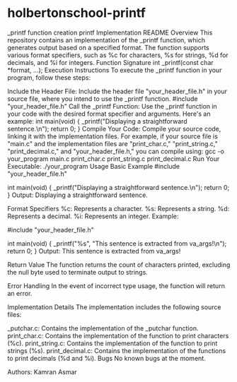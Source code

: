 # holbertonschool-printf
_printf function creation
printf  Implementation README Overview This repository contains an implementation of the _printf function, which generates output based on a specified format. The function supports various format specifiers, such as %c for characters, %s for strings, %d for decimals, and %i for integers. Function Signature int _printf(const char *format, ...); Execution Instructions To execute the _printf function in your program, follow these steps:


Include the Header File: Include the header file "your_header_file.h" in your source file, where you intend to use the _printf function. #include "your_header_file.h" Call the _printf Function: Use the _printf function in your code with the desired format specifier and arguments. Here's an example: int main(void) { _printf("Displaying a straightforward sentence.\n"); return 0; } Compile Your Code: Compile your source code, linking it with the implementation files. For example, if your source file is "main.c" and the implementation files are "print_char.c," "print_string.c," "print_decimal.c," and "your_header_file.h," you can compile using: gcc -o your_program main.c print_char.c print_string.c print_decimal.c Run Your Executable: ./your_program Usage Basic Example #include "your_header_file.h"

int main(void) { _printf("Displaying a straightforward sentence.\n"); return 0; } Output: Displaying a straightforward sentence.

Format Specifiers %c: Represents a character. %s: Represents a string. %d: Represents a decimal. %i: Represents an integer. Example:

#include "your_header_file.h"

int  main(void) { _printf("%s", "This sentence is extracted from va_args!\n"); return 0; } Output: This sentence is extracted from va_args!

Return Value The function returns the count of characters printed, excluding the null byte used to terminate output to strings.

Error Handling In the event of incorrect type usage, the function will return an error.

Implementation Details The implementation includes the following source files:

_putchar.c:  Contains the implementation of the _putchar function. print_char.c: Contains the implementation of the function to print characters (%c). print_string.c: Contains the implementation of the function to print strings (%s). print_decimal.c: Contains the implementation of the functions to print decimals (%d and %i). Bugs No known bugs at the moment.


Authors: Kamran Asmar
